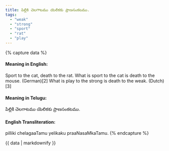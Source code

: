 ```yaml
---
title: పిల్లికి చెలగాటము యెలికకు ప్రాణసంకటము.
tags:
  - "weak"
  - "strong"
  - "sport"
  - "rat"
  - "play"
---
```


{% capture data %}
#### Meaning in English:
Sport to the cat, death to the rat.
What is sport to the cat is death to the mouse. (German)[2]
What is play to the strong is death to the weak. (Dutch)[3]

#### Meaning in Telugu:
పిల్లికి చెలగాటము యెలికకు ప్రాణసంకటము.

#### English Transliteration:
pilliki chelagaaTamu yelikaku praaNasaMkaTamu.
{% endcapture %}

<div class="notice">{{ data | markdownify }}</div>

